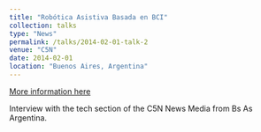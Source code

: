 ```yaml
---
title: "Robótica Asistiva Basada en BCI"
collection: talks
type: "News"
permalink: /talks/2014-02-01-talk-2
venue: "C5N"
date: 2014-02-01
location: "Buenos Aires, Argentina"
---
```


[More information here](https://www.youtube.com/watch?v=EI1LCVYd23w)

Interview with the tech section of the C5N News Media from Bs As Argentina.
